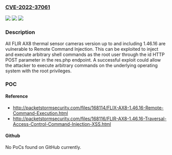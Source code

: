 ### [CVE-2022-37061](https://cve.mitre.org/cgi-bin/cvename.cgi?name=CVE-2022-37061)
![](https://img.shields.io/static/v1?label=Product&message=n%2Fa&color=blue)
![](https://img.shields.io/static/v1?label=Version&message=n%2Fa&color=blue)
![](https://img.shields.io/static/v1?label=Vulnerability&message=n%2Fa&color=brighgreen)

### Description

All FLIR AX8 thermal sensor cameras version up to and including 1.46.16 are vulnerable to Remote Command Injection. This can be exploited to inject and execute arbitrary shell commands as the root user through the id HTTP POST parameter in the res.php endpoint. A successful exploit could allow the attacker to execute arbitrary commands on the underlying operating system with the root privileges.

### POC

#### Reference
- http://packetstormsecurity.com/files/168114/FLIX-AX8-1.46.16-Remote-Command-Execution.html
- http://packetstormsecurity.com/files/168116/FLIR-AX8-1.46.16-Traversal-Access-Control-Command-Injection-XSS.html

#### Github
No PoCs found on GitHub currently.


